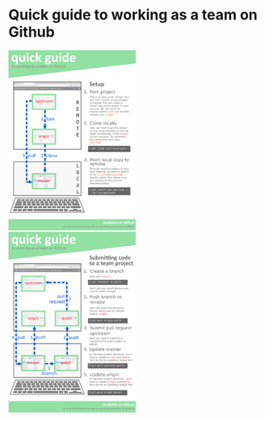 # Quick guide to working as a team on Github


<img src="cheatsheets/setup-cheatsheet.png" style="width:50%;height:50%;">

<img src="cheatsheets/pr-cheatsheet.png" style="width:50%;height:50%;">
